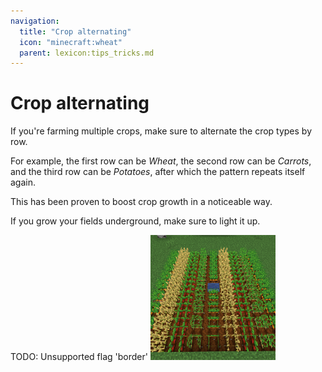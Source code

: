 ```yaml
---
navigation:
  title: "Crop alternating"
  icon: "minecraft:wheat"
  parent: lexicon:tips_tricks.md
---
```


# Crop alternating

If you're farming multiple crops, make sure to alternate the crop types by row. 

For example, the first row can be *Wheat*, the second row can be *Carrots*, and the third row can be *Potatoes*, after which the pattern repeats itself again. 

This has been proven to boost crop growth in a noticeable way.

If you grow your fields underground, make sure to light it up.

TODO: Unsupported flag 'border'
![](crop_alternating.png)

